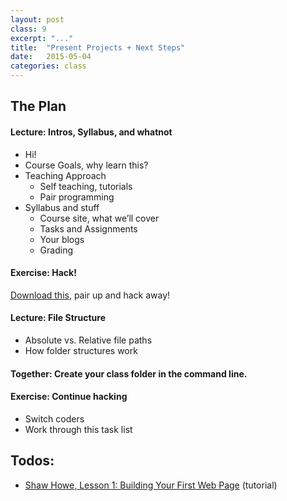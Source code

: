 ```yaml
---
layout: post
class: 9
excerpt: "..."
title:  "Present Projects + Next Steps"
date:   2015-05-04
categories: class
---
```

## The Plan

#### <span class="post-title-pre">Lecture:</span> Intros, Syllabus, and whatnot
* Hi!
* Course Goals, why learn this?
* Teaching Approach
	* Self teaching, tutorials
	* Pair programming
* Syllabus and stuff
	* Course site, what we’ll cover	
	* Tasks and Assignments
	* Your blogs
	* Grading

#### <span class="post-title-pre">Exercise:</span> Hack!

[Download this](), pair up and hack away!

#### <span class="post-title-pre">Lecture:</span> File Structure
* Absolute vs. Relative file paths
* How folder structures work

#### <span class="post-title-pre">Together:</span> Create your class folder in the command line.

#### <span class="post-title-pre">Exercise:</span> Continue hacking
* Switch coders
* Work through this task list

## Todos:
* [Shaw Howe, Lesson 1: Building Your First Web Page](http://learn.shayhowe.com/html-css/getting-to-know-html/) (tutorial)


